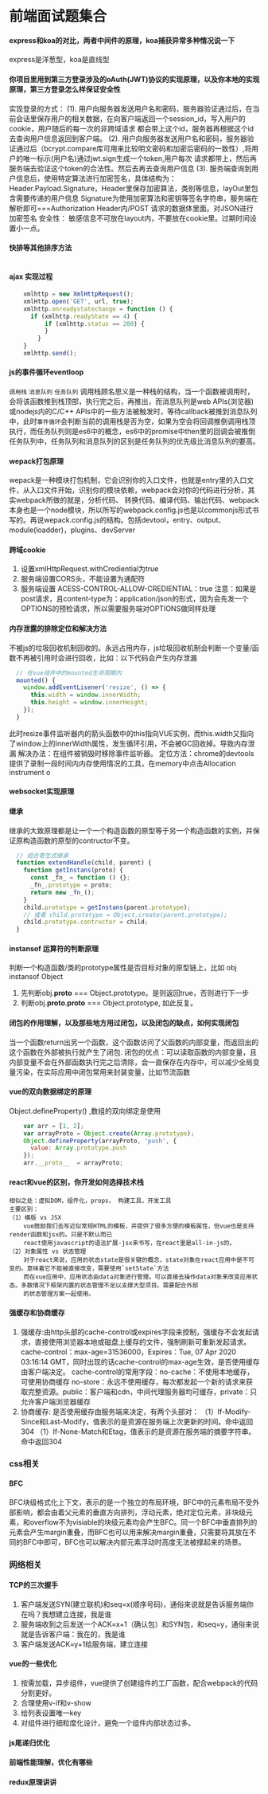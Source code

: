 # 前端面试题集合
#### express和koa的对比，两者中间件的原理，koa捕获异常多种情况说一下
  express是洋葱型，koa是直线型

#### 你项目里用到第三方登录涉及的oAuth(JWT)协议的实现原理，以及你本地的实现原理，第三方登录怎么样保证安全性
   实现登录的方式：
    (1). 用户向服务器发送用户名和密码，服务器验证通过后，在当前会话里保存用户的相关数据，在向客户端返回一个session_id，写入用户的cookie，用户随后的每一次的非跨域请求
    都会带上这个id，服务器再根据这个id去查询用户信息返回到客户端。
    (2). 用户向服务器发送用户名和密码，服务器验证通过后（bcrypt.compare库可用来比较明文密码和加密后密码的一致性）,将用户的唯一标示(用户名)通过jwt.sign生成一个token,用户每次
    请求都带上，然后再服务端去验证这个token的合法性。然后去再去查询用户信息
    (3). 服务端查询到用户信息后，使用特定算法进行加密签名，具体结构为：Header.Payload.Signature，Header里保存加密算法，类别等信息，layOut里包含需要传递的用户信息
     Signature为使用加密算法和密钥等签名字符串，服务端在解析即可===Authorization Header内/POST 请求的数据体里面。对JSON进行加密签名
    安全性： 敏感信息不可放在layout内，不要放在cookie里。过期时间设置小一点。

#### 快排等其他排序方法
  ```javascript
  ```

#### ajax 实现过程
  ```javascript
      xmlhttp = new XmlHttpRequest();
      xmlHttp.open('GET', url, true);
      xmlhttp.onreadystatechange = function () {
        if (xmlhttp.readyState == 4) {
            if (xmlhttp.status == 200) {
            }
          }
      }
      xmlhttp.send();
  ```

#### js的事件循环eventloop
  `调用栈` `消息队列` `任务队列`
  调用栈顾名思义是一种栈的结构，当一个函数被调用时，会将该函数推到栈顶部，执行完之后，再推出，而消息队列是web APIs(浏览器)或nodejs内的C/C++ APIs中的一些方法被触发时，等待callback被推到消息队列中，此时`事件循环`会判断当前的调用栈是否为空，如果为空会将回调推倒调用栈顶执行，而任务队列则是es6中的概念，es6中的promise中then里的回调会被推倒任务队列中，任务队列和消息队列的区别是任务队列的优先级比消息队列的要高。

#### wepack打包原理
wepack是一种模块打包机制，它会识别你的入口文件，也就是entry里的入口文件，从入口文件开始，识别你的模块依赖，webpack会对你的代码进行分析，其实webpack所做的就是，分析代码、
转换代码、编译代码、输出代码、webpack本身也是一个node模块，所以所写的webpack.config.js也是以commonjs形式书写的。再说wepack.config.js的结构。包括devtool，entry、output、module(loadder)，plugins、devServer

#### 跨域cookie
  1. 设置xmlHttpRequest.withCrediential为true
  2. 服务端设置CORS头，不能设置为通配符
  3. 服务端设置 ACESS-CONTROL-ALLOW-CREDIENTIAL：true
  注意：如果是post请求，且content-type为：application/json的形式，因为会先发一个OPTIONS的预检请求，所以需要服务端对OPTIONS做同样处理

#### 内存泄露的排除定位和解决方法
  不被js的垃圾回收机制回收的。永远占用内存，js垃圾回收机制会判断一个变量/函数不再被引用时会进行回收，比如：以下代码会产生内存泄漏
  ```javascript
    // 在vue组件中的mounted生命周期内
    mounted() {
      window.addEventLisener('resize', () => {
        this.width = window.innerWidth;
        this.height = window.innerHeight;
      });
    }
  ```
  此时resize事件监听器内的箭头函数中的this指向VUE实例，而this.width又指向了window上的innerWidth属性，发生循环引用，不会被GC回收掉。导致内存泄漏
  解决办法：在组件被销毁时移除事件监听器。
  定位方法：chrome的devtools提供了录制一段时间内内存使用情况的工具，在memory中点击Allocation instrument o

#### websocket实现原理

#### 继承
  继承的大致原理都是让一个一个构造函数的原型等于另一个构造函数的实例，并保证原构造函数的原型的contructor不变。
  ```javascript
    // 组合寄生式继承
    function extendHandle(child, parent) {
      function getInstans(proto) {
        const _fn_ = function () {};
        _fn_.prototype = proto;
        return new _fn_();
      }
      child.prototype = getInstans(parent.prototype);
      // 或者 child.prototype = Object.create(parent.prototype);
      child.prototype.contructor = child;
    }
  ```

#### instansof 运算符的判断原理
  判断一个构造函数/类的prototype属性是否目标对象的原型链上，比如 obj instansof Object
  1. 先判断obj.__proto__ === Object.prototype。是则返回true，否则进行下一步
  2. 判断obj.__proto__.__proto__ ===  Object.prototype, 如此反复。

#### 闭包的作用理解，以及那些地方用过闭包，以及闭包的缺点，如何实现闭包
  当一个函数return出另一个函数，这个函数访问了父函数的内部变量，而返回出的这个函数在外部被执行就产生了闭包.
  闭包的优点：可以读取函数的内部变量，且内部变量不会在外部函数执行完之后清除，会一直保存在内存中，可以减少全局变量污染，在实际应用中闭包常用来封装变量，比如节流函数

#### vue的双向数据绑定的原理
  Object.defineProperty() ,数组的双向绑定是使用
  ```javascript
      var arr = [1, 2];
      var arrayProto = Object.create(Array.prototype);
      Object.defineProperty(arrayProto, 'push', {
        value: Array.prototype.push
      });
      arr.__proto__  = arrayProto;
  ``` 
#### react和vue的区别，你开发如何选择技术栈
    相似之处：虚拟DOM，组件化，props， 构建工具，开发工具 
    主要区别： 
    （1）模版 vs JSX
        vue鼓励我们去写近似常规HTML的模板，并提供了很多方便的模板属性，但vue也是支持render函数和jsx的。只是不默认而已
        react使用javascript的语法扩展-jsx来书写，在react里是all-in-js的。
    （2）对象属性 vs 状态管理
        对于react来说，应用的状态state是很关键的概念，state对象在react应用中是不可变的。意味着它不能被直接改变，需要使用`setState`方法
        而在vue应用中，应用状态由data对象进行管理。可以直接去操作data对象来改变应用状态。多数情况下框架内置的状态管理不足以支撑大型项目。需要配合外部
        的状态管理方案一起使用。

#### 强缓存和协商缓存
  1. 强缓存:由http头部的cache-control或expires字段来控制，强缓存不会发起请求，直接使用浏览器本地或磁盘上缓存的文件，强制刷新可重新发起请求。
  cache-control：max-age=31536000，Expires：Tue, 07 Apr 2020 03:16:14 GMT，同时出现的话cache-control的max-age生效，是否使用缓存由客户端决定。
  cache-control的常用字段：no-cache：不使用本地缓存，可使用协商缓存 no-store：永远不使用缓存，每次都发起一个新的请求来获取完整资源。public：客户端和cdn，中间代理服务器均可缓存，private：只允许客户端浏览器缓存
  2. 协商缓存: 是否使用缓存由服务端来决定，有两个头部对：
    （1）If-Modify-Since和Last-Modify，值表示的是资源在服务端上次更新的时间。命中返回304
    （1）If-None-Match和Etag，值表示的是资源在服务端的摘要字符串。命中返回304

### css相关
#### BFC
  BFC块级格式化上下文，表示的是一个独立的布局环境，BFC中的元素布局不受外部影响，都会由着父元素的垂直方向排列，浮动元素，绝对定位元素，非块级元素，和overflow不为visiable的块级元素均会产生BFC。同一个BFC中垂直排列的元素会产生margin重叠，而BFC也可以用来解决margin重叠，只需要将其放在不同的BFC中即可，BFC也可以解决内部元素浮动时高度无法被撑起来的场景。

### 网络相关
#### TCP的三次握手
  1. 客户端发送SYN(建立联机)和seq=x(顺序号码)，通俗来说就是告诉服务端你在吗？我想建立连接，我是谁
  2. 服务端收到之后发送一个ACK=x+1（确认包）和SYN包，和seq=y，通俗来说就是告诉客户端：我在的，我是谁
  3. 客户端发送ACK=y+1给服务端，建立连接

#### vue的一些优化
  1. 按需加载，异步组件，vue提供了创建组件的工厂函数，配合webpack的代码分割更好。
  2. 合理使用v-if和v-show
  3. 给列表设置唯一key
  4. 对组件进行细粒度化设计，避免一个组件内部状态过多。


#### js尾递归优化

#### 前端性能理解，优化有哪些

#### redux原理讲讲
